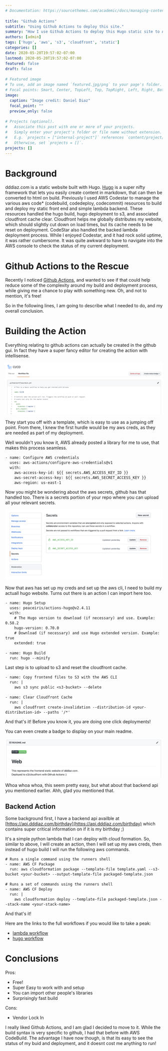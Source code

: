 ```yaml
---
# Documentation: https://sourcethemes.com/academic/docs/managing-content/

title: "Github Actions"
subtitle: "Using Github Actions to deploy this site."
summary: "How I use Github Actions to deploy this Hugo static site to AWS S3 and Cloudfront."
authors: [admin]
tags: ['hugo', 'aws', 's3', 'cloudfront', 'static']
categories: []
date: 2020-05-20T19:57:02-07:00
lastmod: 2020-05-20T19:57:02-07:00
featured: false
draft: false

# Featured image
# To use, add an image named `featured.jpg/png` to your page's folder.
# Focal points: Smart, Center, TopLeft, Top, TopRight, Left, Right, BottomLeft, Bottom, BottomRight.
image:
  caption: "Image credit: Daniel Diaz"
  focal_point: ""
  preview_only: false

# Projects (optional).
#   Associate this post with one or more of your projects.
#   Simply enter your project's folder or file name without extension.
#   E.g. `projects = ["internal-project"]` references `content/project/deep-learning/index.md`.
#   Otherwise, set `projects = []`.
projects: []
---
```


# Background
dddiaz.com is a static website built with Hugo. [Hugo](https://gohugo.io/) is a super nifty framework 
that lets you easily create content in markdown, that can then be converted to html on build.
Previously I used AWS Codestar to manage the various aws code* (codebuild, codedeploy, codecommit) resources to build 
and deploy my static front end and simple lambda backend. These resources handled the hugo build, hugo deployment to s3,
and associated cloudfront cache clear. Cloudfront helps me globally distributes my website, 
which should slightly cut down on load times, but its cache needs to be reset on deployment. 
CodeStar also handled the backed lambda deployment process. While 
I enjoyed Codestar, and it had rock solid uptime, it was rather cumbersome. It was quite awkward to have to navigate
into the AWS console to check the status of my current deployment.


# Github Actions to the Rescue
Recently I noticed [Github Actions](https://github.com/features/actions), 
and wanted to see if that could help reduce some of the complexity around my build 
and deployment process, while giving me a chance to play with something new. Oh, and not to mention, it's free!

So in the following lines, I am going to describe what I needed to do, and my overall conclusion.


# Building the Action
Everything relating to github actions can actually be created in the github gui. In fact they have a super fancy editor
for creating the action with intellisense.

![png](pic1.png)

They start you off with a template, which is easy to use as a jumping off point. From there, I knew the first hurdle
would be my aws creds, as they are needed as part of my deployment. 

Well wouldn't you know it, AWS already posted a 
library for me to use, that makes this process seamless.

```text
- name: Configure AWS credentials
  uses: aws-actions/configure-aws-credentials@v1
  with:
    aws-access-key-id: ${{ secrets.AWS_ACCESS_KEY_ID }}
    aws-secret-access-key: ${{ secrets.AWS_SECRET_ACCESS_KEY }}
    aws-region: us-east-1
```

Now you might be wondering about the aws secrets, github has that handled too. There is a secrets portion of your repo
where you can upload all your relevant secrets.

![png](secrets.png)

Now that aws has set up my creds and set up the aws cli, I need to build my actuall hugo website. Turns out there
is an action I can import here too.

```text
- name: Hugo Setup
  uses: peaceiris/actions-hugo@v2.4.11
  with:
    # The Hugo version to download (if necessary) and use. Example: 0.58.2
    hugo-version: 0.70.0
    # Download (if necessary) and use Hugo extended version. Example: true
    extended: true

- name: Hugo Build
  run: hugo --minify
```

Last step is to upload to s3 and reset the cloudfront cache.

```text
- name: Copy frontend files to S3 with the AWS CLI
  run: |
    aws s3 sync public <s3-bucket> --delete
    
- name: Clear Cloudfront Cache
  run: |
    aws cloudfront create-invalidation --distribution-id <your-distribution-id> --paths '/*'
```

And that's it! Before you know it, you are doing one click deployments!  

You can even create a badge to display on your main readme.  
 
![png](badge.png)

Whoa whoa whoa, this seem pretty easy, but what about that backend api you mentioned earlier.
Ahh, glad you mentioned that. 

## Backend Action

Some background first, I have a backend api availble at 
[https://api.dddiaz.com/birthday](https://api.dddiaz.com/birthday) which contains super critical information on if it
 is my birthday ;)

It's a simple python lambda that I can deploy with cloud formation. So, similar to above, I will create an action,
then I will set up my aws creds, then instead of hugo build I will run the following aws commands.

```text
# Runs a single command using the runners shell
- name: AWS CF Package
  run: aws cloudformation package --template-file template.yaml --s3-bucket <your-bucket> --output-template-file packaged-template.json

# Runs a set of commands using the runners shell
- name: AWS CF Deploy
  run: |
    aws cloudformation deploy --template-file packaged-template.json --stack-name <your-stack-name>
```

And that's it!

Here are the links to the full workflows if you would like to take a peak: 
- [lambda workflow](https://github.com/dddiaz/api.dddiaz.com/blob/master/.github/workflows/main.yml)
- [hugo workflow](https://github.com/dddiaz/dddiaz.com/blob/master/.github/workflows/main.yml)

# Conclusions
Pros:
- Free!
- Super Easy to work with and setup
- You can import other people's libraries
- Surprisingly fast build

Cons:
- Vendor Lock In


I really liked Github Actions, and I am glad I decided to move to it. While the build syntax is very specific to github,
I had that before with AWS CodeBuild. The advantage I have now though,
 is that its easy to see the status of my buid and deployment, 
and it doesnt cost me anything to run!
